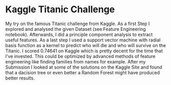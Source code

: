# Kaggle Titanic Challenge
My try on the famous Titanic challenge from Kaggle. As a first Step I explored and analysed the given Dataset (see Feature Engineering notebook). Afterwards, I did a principle component analysis to extract useful features. As a last step I used a support vector machine with radial basis function as a kernel to predict who will die and who will survive on the Titanic. I scored 0.74641 on Kaggle which is pretty decent for the time that I've invested. This could be optimized by advanced methods of feature engineering like finding families from names for example. After my Submission I looked at some of the solutions on the Kaggle Site and found that a dacision tree or even better a Random Forest might have produced better results. 
